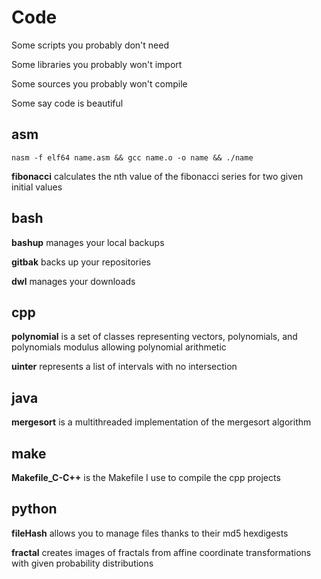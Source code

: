 # Code
Some scripts you probably don't need

Some libraries you probably won't import

Some sources you probably won't compile

Some say code is beautiful

## asm
` nasm -f elf64 name.asm && gcc name.o -o name && ./name `

**fibonacci** calculates the nth value of the fibonacci series for two given initial values

## bash
**bashup** manages your local backups

**gitbak** backs up your repositories

**dwl** manages your downloads

## cpp  
**polynomial** is a set of classes representing vectors, polynomials, and polynomials modulus allowing polynomial arithmetic

**uinter** represents a list of intervals with no intersection

## java  
**mergesort** is a multithreaded implementation of the mergesort algorithm

## make  
**Makefile_C-C++** is the Makefile I use to compile the cpp projects 

## python
**fileHash** allows you to manage files thanks to their md5 hexdigests

**fractal** creates images of fractals from affine coordinate transformations with given probability distributions
